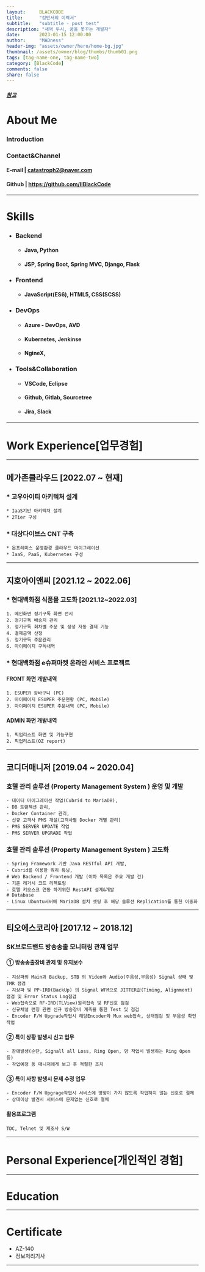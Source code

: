 ```yaml
---
layout:     BLACKCODE
title:      "김민서의 이력서"
subtitle:   "subtitle - post test"
description: "새벽 두시, 꿈을 못꾸는 개발자"
date:       2023-01-15 12:00:00
author:     "MADness"
header-img: "assets/owner/hero/home-bg.jpg"
thumbnail: /assets/owner/blog/thumbs/thumb01.png
tags: [tag-name-one, tag-name-two]
category: [BlackCode]
comments: false
share: false
---
```


##### [참고](https://www.notion.so/wbluke/c47951185f404835a982ef97041e59fd)

# About Me
### Introduction



### Contact&Channel
#### E-mail | catastroph2@naver.com
#### Github | https://github.com/IIBlackCode


---
# Skills

* ### Backend
    * #### Java, Python
    * #### JSP, Spring Boot, Spring MVC, Django, Flask
* ### Frontend
    * #### JavaScript(ES6), HTML5, CSS(SCSS)
* ### DevOps
    * #### Azure - DevOps, AVD
    * #### Kubernetes, Jenkinse
    * #### NgineX, 
* ### Tools&Collaboration
    * #### VSCode, Eclipse
    * #### Github, Gitlab, Sourcetree
    * #### Jira, Slack 

---

# Work Experience[업무경험]

---

## 메가존클라우드 [2022.07 ~ 현재] 
### * 고우아이티 아키텍처 설계
    * IaaS기반 아키텍처 설계
    * 2Tier 구성

### * 대상다이브스 CNT 구축
    * 온프레미스 운영환경 클라우드 마이그레이션
    * IaaS, PaaS, Kubernetes 구성

---

## 지호아이앤씨 [2021.12 ~ 2022.06]
### * 현대백화점 식품몰 고도화 [2021.12~2022.03]
    1. 메인화면 정기구독 화면 전시
    2. 정기구독 배송지 관리
    3. 정기구독 회차별 주문 및 생성 자동 결제 기능
    4. 결제금액 산정
    5. 정기구독 주문관리
    6. 마이페이지 구독내역 

### * 현대백화점 e슈퍼마켓 온라인 서비스 프로젝트
####    FRONT 화면 개발내역
    1. ESUPER 장바구니 (PC)
    2. 마이페이지 ESUPER 주문현황 (PC, Mobile)
    3. 마이페이지 ESUPER 주문내역 (PC, Mobile)

####    ADMIN 화면 개발내역
    1. 픽업리스트 화면 및 기능구현
    2. 픽업리스트(OZ report)

---

## 코디더매니저 [2019.04 ~ 2020.04]
### 호텔 관리 솔루션 (Property Management System ) 운영 및 개발
    - 데이터 마이그레이션 작업(Cubrid to MariaDB),
    - DB 트랜젝션 관리,
    - Docker Container 관리,
    - 신규 고객사 PMS 개설(고객사별 Docker 개별 관리)
    - PMS SERVER UPDATE 작업
    - PMS SERVER UPGRADE 작업

### 호텔 관리 솔루션 (Property Management System ) 고도화 
    - Spring Framework 기반 Java RESTful API 개발,
    - Cubrid를 이용한 쿼리 튜닝,
    # Web Backend / Frontend 개발 (이하 목록은 주요 개발 건)
    - 기존 레거시 코드 리펙토링
    - 호텔 키오스크 연동 하기위한 RestAPI 설계&개발
    # Database
    - Linux Ubuntu서버에 MariaDB 설치 셋팅 후 해당 솔루션 Replication를 통한 이중화

---

## 티오에스코리아 [2017.12 ~ 2018.12]

### SK브로드밴드 방송송출 모니터링 관재 업무
#### ① 방송송출장비 관제 및 유지보수
    - 지상파의 Main과 Backup, STB 의 Video와 Audio(주음성,부음성) Signal 상태 및 TMR 점검
    - 지상파 및 PP-IRD(BackUp) 의 Signal WFM으로 JITTER값(Timing, Alignment) 점검 및 Error Status Log점검
    - Web접속으로 RF-IRD(TLView)원격접속 및 RF신호 점검
    - 신규채널 런칭 관련 신규 방송장비 계측을 통한 Test 및 점검
    - Encoder F/W Upgrade작업시 해당Encoder와 Mux web접속, 상태점검 및 부음성 확인작업

#### ② 특이 상황 발생시 신고 업무
    - 장애발생(순단, Signall all Loss, Ring Open, 망 작업시 발생하는 Ring Open 등)
    - 작업예정 등 매니저에게 보고 후 적절한 조치

#### ③ 특이 사항 발생시 문제 수정 업무
    - Encoder F/W Upgrage작업시 서비스에 영향이 가지 않도록 작업하지 않는 신호로 절체
    - 상태이상 발견시 서비스에 문제없는 신호로 절체

#### 활용프로그램
    TDC, Telnet 및 제조사 S/W

---
# Personal Experience[개인적인 경험]
---
# Education
---
# Certificate

* AZ-140
* 정보처리기사
---